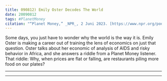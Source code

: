```yaml
---
title: 090812) Emily Oster Decodes The World
date: 20090812
tags: #PlanetMoney
citation: "“Planet Money,” _NPR_, 2 Juni 2023. [https://www.npr.org/podcasts/510289/planet-money](https://www.npr.org/podcasts/510289/planet-money) (diakses 4 Juni 2023)."
---
```


Some days, you just have to wonder why the world is the way it is. Emily Oster is making a career out of training the lens of economics on just that question. Oster talks about her economic of analysis of AIDS and risky behavior in Africa, and she answers a riddle from a Planet Money listener. That riddle: Why, when prices are flat or falling, are restaurants piling more food on our plates?

----



----
